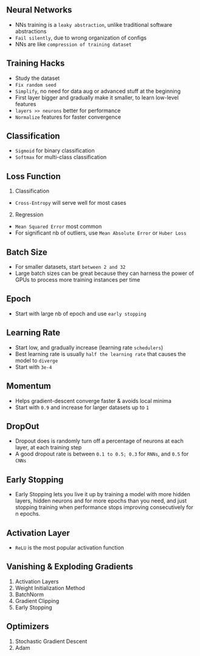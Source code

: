 ## Neural Networks
- NNs training is a `leaky abstraction`, unlike traditional software abstractions
- `Fail silently`, due to wrong organization of configs
- NNs are like `compression of training dataset`

## Training Hacks
- Study the dataset
- `Fix random seed`
- `Simplify`, no need for data aug or advanced stuff at the beginning
- First layer bigger and gradually make it smaller, to learn low-level features
- `layers >> neurons` better for performance
- `Normalize` features for faster convergence

## Classification
- `Sigmoid` for binary classification
- `Softmax` for multi-class classification

## Loss Function
1) Classification
- `Cross-Entropy` will serve well for most cases

2) Regression
- `Mean Squared Error` most common
- For significant nb of outliers, use `Mean Absolute Error` or `Huber Loss`

## Batch Size
- For smaller datasets, start `between 2 and 32`
- Large batch sizes can be great because they can harness the power of GPUs to process more training instances per time

## Epoch
- Start with large nb of epoch and use `early stopping`

## Learning Rate
- Start low, and gradually increase (learning rate `schedulers`)
- Best learning rate is usually `half the learning rate` that causes the model to `diverge`
- Start with `3e-4`

## Momentum
- Helps gradient-descent converge faster & avoids local minima
- Start with `0.9` and increase for larger datasets up to `1`

## DropOut
- Dropout does is randomly turn off a percentage of neurons at each layer, at each training step
- A good dropout rate is between `0.1 to 0.5; 0.3` for `RNNs`, and `0.5` for `CNNs`

## Early Stopping
- Early Stopping lets you live it up by training a model with more hidden layers, hidden neurons and for more epochs than you need, and just stopping training when performance stops improving consecutively for n epochs.


## Activation Layer
- `ReLU` is the most popular activation function

## Vanishing & Exploding Gradients
1. Activation Layers
2. Weight Initialization Method
3. BatchNorm
4. Gradient Clipping
5. Early Stopping

## Optimizers
1. Stochastic Gradient Descent
2. Adam
